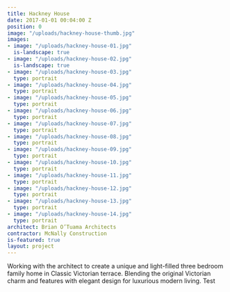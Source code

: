 ```yaml
---
title: Hackney House
date: 2017-01-01 00:04:00 Z
position: 0
image: "/uploads/hackney-house-thumb.jpg"
images:
- image: "/uploads/hackney-house-01.jpg"
  is-landscape: true
- image: "/uploads/hackney-house-02.jpg"
  is-landscape: true
- image: "/uploads/hackney-house-03.jpg"
  type: portrait
- image: "/uploads/hackney-house-04.jpg"
  type: portrait
- image: "/uploads/hackney-house-05.jpg"
  type: portrait
- image: "/uploads/hackney-house-06.jpg"
  type: portrait
- image: "/uploads/hackney-house-07.jpg"
  type: portrait
- image: "/uploads/hackney-house-08.jpg"
  type: portrait
- image: "/uploads/hackney-house-09.jpg"
  type: portrait
- image: "/uploads/hackney-house-10.jpg"
  type: portrait
- image: "/uploads/hackney-house-11.jpg"
  type: portrait
- image: "/uploads/hackney-house-12.jpg"
  type: portrait
- image: "/uploads/hackney-house-13.jpg"
  type: portrait
- image: "/uploads/hackney-house-14.jpg"
  type: portrait
architect: Brian O’Tuama Architects
contractor: McNally Construction
is-featured: true
layout: project
---
```


Working with the architect to create a unique and light-filled three bedroom family home in Classic Victorian terrace. Blending the original Victorian charm and features with elegant design for luxurious modern living. Test
